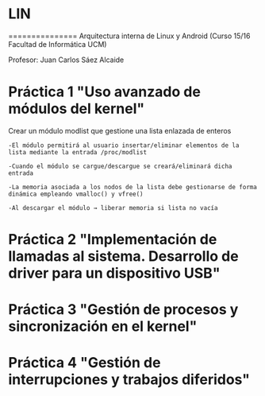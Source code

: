 # LIN
===============
Arquitectura interna de Linux y Android (Curso 15/16 Facultad de Informática UCM)

Profesor: Juan Carlos Sáez Alcaide

Práctica 1 "Uso avanzado de módulos del kernel"
===============

 Crear un módulo modlist que gestione una lista enlazada de enteros 
 
    -El módulo permitirá al usuario insertar/eliminar elementos de la lista mediante la entrada /proc/modlist 
  
    -Cuando el módulo se cargue/descargue se creará/eliminará dicha entrada 
  
    -La memoria asociada a los nodos de la lista debe gestionarse de forma dinámica empleando vmalloc() y vfree() 
  
    -Al descargar el módulo → liberar memoria si lista no vacía

Práctica 2 "Implementación de llamadas al sistema. Desarrollo de driver para un dispositivo USB"
===============

Práctica 3 "Gestión de procesos y sincronización en el kernel"
===============


Práctica 4 "Gestión de interrupciones y trabajos diferidos"
===============

